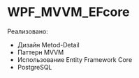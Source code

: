 # WPF_MVVM_EFcore
Реализовано:
- Дизайн Metod-Detail
- Паттерн MVVM
- Использование Entity Framework Core
- PostgreSQL

